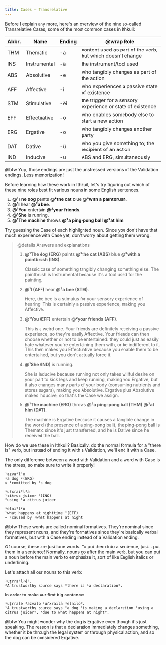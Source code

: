 ```yaml
---
title: Cases — Transrelative
---
```


Before I explain any more, here's an overview of the nine so-called
Transrelative Cases, some of the most common cases in Ithkuil:

| Abbr. | Name         | Ending | @wrap Role                                                 |
| ----- | ------------ | ------ | ---------------------------------------------------------- |
| THM   | Thematic     | -a     | content used as part of the verb, but which doesn't change |
| INS   | Instrumental | -ä     | the instrument/tool used                                   |
| ABS   | Absolutive   | -e     | who tangibly changes as part of the action                 |
| AFF   | Affective    | -i     | who experiences a passive state of existence               |
| STM   | Stimulative  | -ëi    | the trigger for a sensory experience or state of existence |
| EFF   | Effectuative | -ö     | who enables somebody else to start a new action            |
| ERG   | Ergative     | -o     | who tangibly changes another party                         |
| DAT   | Dative       | -ü     | who you give something to; the recipient of an action      |
| IND   | Inducive     | -u     | ABS and ERG, simultaneously                                |

@btw Yup, those endings are just the unstressed versions of the Validation
endings. Less memorization!

Before learning how these work in Ithkuil, let's try figuring out which of these
nine roles best fit various nouns in some English sentences.

1. **@¹The dog** paints **@²the cat** blue **@³with a paintbrush**.
2. **@¹I** hear **@²a bee**.
3. **@¹You** entertain **@²your friends**.
4. **@¹She** is running.
5. **@¹The machine** throws **@²a ping-pong ball** **@³at him**.

Try guessing the Case of each highlighted noun. Since you don't have that much
experience with Case yet, don't worry about getting them wrong.

> @details Answers and explanations
>
> 1. **@¹The dog (ERG)** paints **@²the cat (ABS)** blue **@³with a paintbrush
>    (INS)**.
>
>    Classic case of something tangibly changing something else. The paintbrush
>    is Instrumental because it's a tool used for the painting.
>
> 2. **@¹I (AFF)** hear **@²a bee (STM)**.
>
>    Here, the bee is a stimulus for your sensory experience of hearing. This is
>    certainly a passive experience, making you Affective.
>
> 3. **@¹You (EFF)** entertain **@²your friends (AFF)**.
>
>    This is a weird one. Your friends are definitely receiving a passive
>    experience, so they're easily Affective. Your friends can then choose
>    whether or not to be entertained: they could just as easily hate whatever
>    you're entertaining them with, or be indifferent to it. This then makes you
>    Effectuative because you enable them to be entertained, but you don't
>    actually force it.
>
> 4. **@¹She (IND)** is running.
>
>    She is Inducive because running not only takes willful desire on your part
>    to kick legs and keep running, making you Ergative, but it also changes
>    many parts of your body (consuming nutrients and stores sugars), making you
>    Absolutive. Ergative plus Absolutive makes Inducive, so that's the Case we
>    assign.
>
> 5. **@¹The machine (ERG)** throws **@²a ping-pong ball (THM)** **@³at him
>    (DAT)**.
>
>    The machine is Ergative because it causes a tangible change in the world
>    (the presence of a ping-pong ball), the ping-pong ball is Thematic since
>    it's just transferred, and he is Dative since he received the ball.

How do we use these in Ithkuil? Basically, do the normal formula for a "there
is" verb, but instead of ending it with a Validation, we'll end it with a Case.

The only difference between a word with Validation and a word with Case is the
stress, so make sure to write it properly!

```cx
¹azva⁰l²o
¹a dog ²(ERG)
≈ ²comitted by ¹a dog

¹uřxrai⁰l²ä
¹citrus juicer ²(INS)
²using ¹a citrus juicer

¹elni⁰l²ö
¹what happens at nighttime ²(EFF)
≈ ²caused by ¹what happens at night
```

@btw These words are called nominal formatives. They're nominal since they
represent nouns, and they're formatives since they're basically verbal
formatives, but with a Case ending instead of a Validation ending.

Of course, these are just lone words. To put them into a sentence, just... put
them in a sentence! Normally, nouns go after the main verb, but you can put a
noun before the main verb to emphasize it, sort of like English italics or
underlining.

Let's attach all our nouns to this verb:

```cx
¹uţrra⁰l²é⁰.
²A trustworthy source says ⁰there is ¹a declaration⁰.
```

In order to make our first big sentence:

```cx
¹uţrralé ²azvalo ³uřxrailä ⁴elnilö⁰.
¹A trustworthy source says ²a dog ¹is making a declaration ³using a citrus juicer⁰, ⁴due to what happens at night⁰.
```

@btw You might wonder why the dog is Ergative even though it's just speaking.
The reason is that a declaration immediately changes something, whether it be
through the legal system or through physical action, and so the dog can be
considered Ergative.

